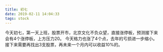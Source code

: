 ```yaml
---
title: 初七
date: 2019-02-11 14:04:33
tags: stock
---
```

今天初七，第一天上班，股票开市，北京文化不负众望，直接涨停板，预测接下来会有4个涨停板，上方压力20。
今天格力也涨了4个点，去年的亏损进一步缩小。接下来需要再找出3支股票，再未来一个月内可以收益10%的。
